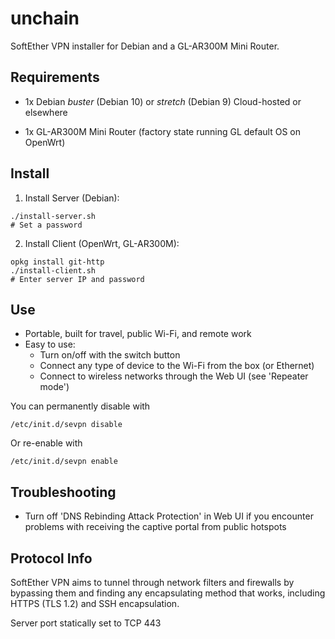 # unchain

SoftEther VPN installer for Debian and a GL-AR300M Mini Router.

## Requirements

- 1x Debian _buster_ (Debian 10) or _stretch_ (Debian 9) Cloud-hosted or elsewhere

- 1x GL-AR300M Mini Router (factory state running GL default OS on OpenWrt)

## Install

1. Install Server (Debian):

```
./install-server.sh
# Set a password
```

2. Install Client (OpenWrt, GL-AR300M):

```
opkg install git-http
./install-client.sh
# Enter server IP and password
```

## Use

* Portable, built for travel, public Wi-Fi, and remote work
* Easy to use:
  * Turn on/off with the switch button
  * Connect any type of device to the Wi-Fi from the box (or Ethernet)
  * Connect to wireless networks through the Web UI (see 'Repeater mode')

You can permanently disable with

```
/etc/init.d/sevpn disable
```

Or re-enable with

```
/etc/init.d/sevpn enable
```

## Troubleshooting

- Turn off 'DNS Rebinding Attack Protection' in Web UI if you encounter problems with receiving the captive portal from public hotspots

## Protocol Info

SoftEther VPN aims to tunnel through network filters and firewalls by bypassing them and finding any encapsulating method that works, including HTTPS (TLS 1.2) and SSH encapsulation.

Server port statically set to TCP 443
